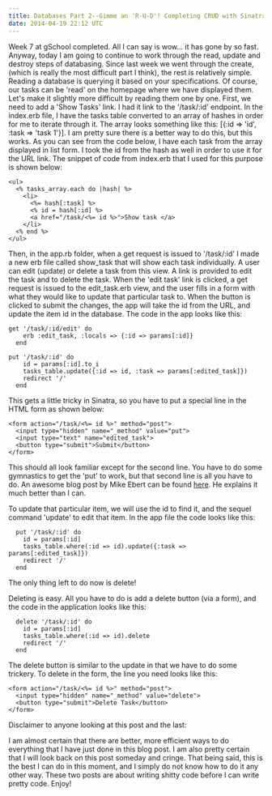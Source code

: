 ```yaml
---
title: Databases Part 2--Gimme an 'R-U-D'! Completing CRUD with Sinatra and Sequel
date: 2014-04-19 22:12 UTC
---
```



Week 7 at gSchool completed. All I can say is wow... it has gone by so fast. Anyway, today I am going to continue to work
through the read, update and destroy steps of databasing. Since last week we went through the create, (which is really the most
difficult part I think), the rest is relatively simple. Reading a database is querying it based on your
specifications. Of course, our tasks can be 'read' on the homepage where we have displayed them. Let's make it slightly more difficult
by reading them one by one. First, we need to add a 'Show Tasks' link. I had it link to the '/task/:id' endpoint. In the
 index.erb file, I have the tasks table converted to an array of hashes in order for me to iterate through it. The array
looks something like this: [{:id => 'id', :task => 'task 1'}]. I am pretty sure there is a better way to do this, but this works.
As you can see from the code below, I have each task from the array displayed in list form. I took the id from the hash
as well in order to use it for the URL link. The snippet of code from index.erb that I used for this purpose is shown below:


```
<ul>
  <% tasks_array.each do |hash| %>
    <li>
      <%= hash[:task] %>
      <% id = hash[:id] %>
      <a href="/task/<%= id %>">Show task </a>
    </li>
  <% end %>
</ul>
```

Then, in the app.rb folder, when a get request is issued to '/task/:id' I made a new erb file called show_task that will
show each task individually. A user can edit (update) or delete a task from this view. A link is provided to edit the task and
to delete the task. When the 'edit task' link is clicked, a get request is issued to the edit_task.erb view, and the user
fills in a form with what they would like to update that particular task to. When the button is clicked to submit the
changes, the app will take the id from the URL, and update the item id in the database. The code in the app looks like this:

```
get '/task/:id/edit' do
    erb :edit_task, :locals => {:id => params[:id]}
  end
```
```
put '/task/:id' do
    id = params[:id].to_i
    tasks_table.update({:id => id, :task => params[:edited_task]})
    redirect '/'
  end
```

This gets a little tricky in Sinatra, so you have to put a special line in the HTML form as shown below:

```
<form action="/task/<%= id %>" method="post">
  <input type="hidden" name="_method" value="put">
  <input type="text" name="edited_task">
  <button type="submit">Submit</button>
</form>
```

This should all look familiar except for the second line. You have to do some gymnastics to get the 'put' to work, but
that second line is all you have to do. An awesome blog post by Mike Ebert can be found [here](http://www.sinatrarb.com/intro.html "here").
He explains it much better than I can.

To update that particular item, we will use the id to find it, and the sequel command 'update' to edit that item. In the
app file the code looks like this:

```
  put '/task/:id' do
    id = params[:id]
    tasks_table.where(:id => id).update({:task => params[:edited_task]})
    redirect '/'
  end
```

The only thing left to do now is delete!

Deleting is easy. All you have to do is add a delete button (via a form), and the code in the application looks like this:

```
  delete '/task/:id' do
    id = params[:id]
    tasks_table.where(:id => id).delete
    redirect '/'
  end
```

The delete button is similar to the update in that we have to do some trickery. To delete in the form, the line you need
looks like this:

```
<form action="/task/<%= id %>" method="post">
  <input type="hidden" name="_method" value="delete">
  <button type="submit">Delete Task</button>
</form>
```

Disclaimer to anyone looking at this post and the last:

I am almost certain that there are better, more efficient ways to do everything that I have just done in this blog post.
I am also pretty certain that I will look back on this post someday and cringe. That being said, this is the best I can
do in this moment, and I simply do not know how to do it any other way. These two posts are about writing shitty code before
I can write pretty code. Enjoy!

